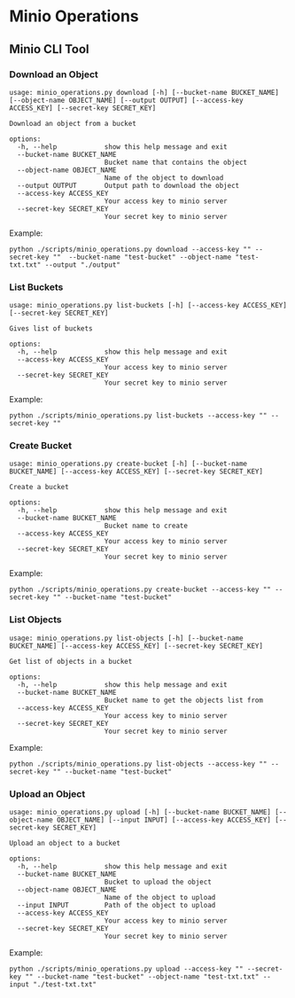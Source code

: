 # Minio Operations

## Minio CLI Tool
### Download an Object
```
usage: minio_operations.py download [-h] [--bucket-name BUCKET_NAME] [--object-name OBJECT_NAME] [--output OUTPUT] [--access-key ACCESS_KEY] [--secret-key SECRET_KEY]

Download an object from a bucket

options:
  -h, --help            show this help message and exit
  --bucket-name BUCKET_NAME
                        Bucket name that contains the object
  --object-name OBJECT_NAME
                        Name of the object to download
  --output OUTPUT       Output path to download the object
  --access-key ACCESS_KEY
                        Your access key to minio server
  --secret-key SECRET_KEY
                        Your secret key to minio server
```

Example:

`python ./scripts/minio_operations.py download --access-key "" --secret-key ""  --bucket-name "test-bucket" --object-name "test-txt.txt" --output "./output"`

### List Buckets
```
usage: minio_operations.py list-buckets [-h] [--access-key ACCESS_KEY] [--secret-key SECRET_KEY]

Gives list of buckets

options:
  -h, --help            show this help message and exit
  --access-key ACCESS_KEY
                        Your access key to minio server
  --secret-key SECRET_KEY
                        Your secret key to minio server
```
Example:

`python ./scripts/minio_operations.py list-buckets --access-key "" --secret-key ""`

### Create Bucket 
```
usage: minio_operations.py create-bucket [-h] [--bucket-name BUCKET_NAME] [--access-key ACCESS_KEY] [--secret-key SECRET_KEY]

Create a bucket

options:
  -h, --help            show this help message and exit
  --bucket-name BUCKET_NAME
                        Bucket name to create
  --access-key ACCESS_KEY
                        Your access key to minio server
  --secret-key SECRET_KEY
                        Your secret key to minio server
```
Example:

`python ./scripts/minio_operations.py create-bucket --access-key "" --secret-key "" --bucket-name "test-bucket"`

### List Objects
```
usage: minio_operations.py list-objects [-h] [--bucket-name BUCKET_NAME] [--access-key ACCESS_KEY] [--secret-key SECRET_KEY]

Get list of objects in a bucket

options:
  -h, --help            show this help message and exit
  --bucket-name BUCKET_NAME
                        Bucket name to get the objects list from
  --access-key ACCESS_KEY
                        Your access key to minio server
  --secret-key SECRET_KEY
                        Your secret key to minio server
```
Example:

`python ./scripts/minio_operations.py list-objects --access-key "" --secret-key "" --bucket-name "test-bucket"`

### Upload an Object
```
usage: minio_operations.py upload [-h] [--bucket-name BUCKET_NAME] [--object-name OBJECT_NAME] [--input INPUT] [--access-key ACCESS_KEY] [--secret-key SECRET_KEY]

Upload an object to a bucket

options:
  -h, --help            show this help message and exit
  --bucket-name BUCKET_NAME
                        Bucket to upload the object
  --object-name OBJECT_NAME
                        Name of the object to upload
  --input INPUT         Path of the object to upload
  --access-key ACCESS_KEY
                        Your access key to minio server
  --secret-key SECRET_KEY
                        Your secret key to minio server
```
Example:

`python ./scripts/minio_operations.py upload --access-key "" --secret-key "" --bucket-name "test-bucket" --object-name "test-txt.txt" --input "./test-txt.txt"`
